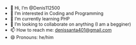 - 👋 Hi, I’m @Denis112500
- 👀 I’m interested in Coding and Programming
- 🌱 I’m currently learning PHP
- 💞️ I’m looking to collaborate on anything (I am a begginer)
- 📫 How to reach me: denissanta401@gmail.com
- 😄 Pronouns: he/him

<!---
Denis112500/Denis112500 is a ✨ special ✨ repository because its `README.md` (this file) appears on your GitHub profile.
You can click the Preview link to take a look at your changes.
--->
